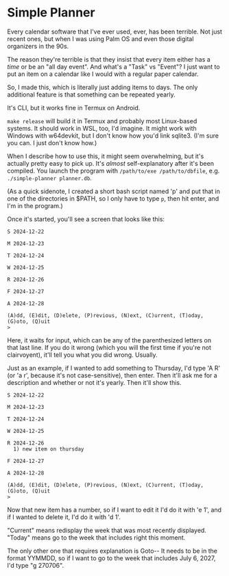 # Simple Planner

Every calendar software that I've ever used, ever, has been terrible.  Not just recent ones, but when I was using Palm OS and even those digital organizers in the 90s.

The reason they're terrible is that they insist that every item either has a *time* or be an "all day event".  And what's a "Task" vs "Event"?  I just want to put an item on a calendar like I would with a regular paper calendar.

So, I made this, which is literally just adding items to days.  The only additional feature is that something can be repeated yearly.

It's CLI, but it works fine in Termux on Android.

`make release` will build it in Termux and probably most Linux-based systems.  It should work in WSL, too, I'd imagine.  It might work with Windows with w64devkit, but I don't know how you'd link sqlite3.  (I'm sure you can.  I just don't know how.)

When I describe how to use this, it might seem overwhelming, but it's actually pretty easy to pick up.  It's *almost* self-explanatory after it's been compiled.  You launch the program with `/path/to/exe /path/to/dbfile`, e.g. `./simple-planner planner.db`.

(As a quick sidenote, I created a short bash script named 'p' and put that in one of the directories in $PATH, so I only have to type `p`, then hit enter, and I'm in the program.)

Once it's started, you'll see a screen that looks like this:

```
S 2024-12-22

M 2024-12-23

T 2024-12-24

W 2024-12-25

R 2024-12-26

F 2024-12-27

A 2024-12-28

(A)dd, (E)dit, (D)elete, (P)revious, (N)ext, (C)urrent, (T)oday, (G)oto, (Q)uit
>
```

Here, it waits for input, which can be any of the parenthesized letters on that last line.  If you do it wrong (which you will the first time if you're not clairvoyent), it'll tell you what you did wrong.  Usually.

Just as an example, if I wanted to add something to Thursday, I'd type 'A R' (or 'a r', because it's not case-sensitive), then enter.  Then it'll ask me for a description and whether or not it's yearly.  Then it'll show this.

```
S 2024-12-22

M 2024-12-23

T 2024-12-24

W 2024-12-25

R 2024-12-26
  1) new item on thursday

F 2024-12-27

A 2024-12-28

(A)dd, (E)dit, (D)elete, (P)revious, (N)ext, (C)urrent, (T)oday, (G)oto, (Q)uit
>
```

Now that new item has a number, so if I want to edit it I'd do it with 'e 1', and if I wanted to delete it, I'd do it with 'd 1'.

"Current" means redisplay the week that was most recently displayed.  "Today" means go to the week that includes right this moment.

The only other one that requires explanation is Goto-- It needs to be in the format YYMMDD, so if I want to go to the week that includes July 6, 2027, I'd type "g 270706".
